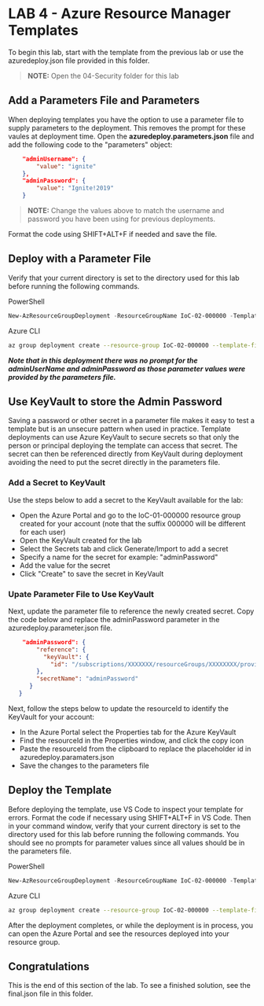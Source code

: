 # LAB 4 - Azure Resource Manager Templates

To begin this lab, start with the template from the previous lab or use the azuredeploy.json file provided in this folder.

> **NOTE:** Open the 04-Security folder for this lab

## Add a Parameters File and Parameters

When deploying templates you have the option to use a parameter file to supply parameters to the deployment.  This removes the prompt for these vaules at deployment time.  Open the **azuredeploy.parameters.json** file and add the following code to the "parameters" object:

```json
    "adminUsername": {
        "value": "ignite"
    },
    "adminPassword": {
        "value": "Ignite!2019"
    }
```

> **NOTE:**  Change the values above to match the username and password you have been using for previous deployments.

Format the code using SHIFT+ALT+F if needed and save the file.

## Deploy with a Parameter File

Verify that your current directory is set to the directory used for this lab before running the following commands.

PowerShell

```PowerShell
New-AzResourceGroupDeployment -ResourceGroupName IoC-02-000000 -TemplateFile azuredeploy.json -TemplateParametersFile azuredeploy.parameters.json -Verbose
```

Azure CLI

```bash
az group deployment create --resource-group IoC-02-000000 --template-file azuredeploy.json --parameters '@azuredeploy.parameters.json' --verbose
```

***Note that in this deployment there was no prompt for the adminUserName and adminPassword as those parameter values were provided by the parameters file.***

## Use KeyVault to store the Admin Password

Saving a password or other secret in a parameter file makes it easy to test a template but is an unsecure pattern when used in practice.  Template deployments can use Azure KeyVault to secure secrets so that only the person or principal deploying the template can access that secret.  The secret can then be referenced directly from KeyVault during deployment avoiding the need to put the secret directly in the parameters file.

### Add a Secret to KeyVault

Use the steps below to add a secret to the KeyVault available for the lab:

- Open the Azure Portal and go to the IoC-01-000000 resource group created for your account (note that the suffix 000000 will be different for each user)
- Open the KeyVault created for the lab
- Select the Secrets tab and click Generate/Import to add a secret
- Specify a name for the secret for example: "adminPassword"
- Add the value for the secret
- Click "Create" to save the secret in KeyVault

### Upate Parameter File to Use KeyVault

Next, update the parameter file to reference the newly created secret.  Copy the code below and replace the adminPassword parameter in the azuredeploy.parameter.json file.

```json
    "adminPassword": {
        "reference": {
          "keyVault": {
            "id": "/subscriptions/XXXXXXX/resourceGroups/XXXXXXXX/providers/Microsoft.KeyVault/vaults/XXXXXXXX"
        },
        "secretName": "adminPassword"
      }
   }
```

Next, follow the steps below to update the resourceId to identify the KeyVault for your account:

- In the Azure Portal select the Properties tab for the Azure KeyVault
- Find the resourceId in the Properties window, and click the copy icon
- Paste the resourceId from the clipboard to replace the placeholder id in azuredeploy.paramaters.json
- Save the changes to the parameters file

## Deploy the Template

Before deploying the template, use VS Code to inspect your template for errors.  Format the code if necessary using SHIFT+ALT+F in VS Code.  Then in your command window, verify that your current directory is set to the directory used for this lab before running the following commands.  You should see no prompts for parameter values since all values should be in the parameters file.

PowerShell

```PowerShell
New-AzResourceGroupDeployment -ResourceGroupName IoC-02-000000 -TemplateFile azuredeploy.json -TemplateParametersFile azuredeploy.parameters.json -Verbose
```

Azure CLI

```bash
az group deployment create --resource-group IoC-02-000000 --template-file azuredeploy.json --parameters '@azuredeploy.parameters.json' --verbose
```

After the deployment completes, or while the deployment is in process, you can open the Azure Portal and see the resources deployed into your resource group.

## Congratulations

This is the end of this section of the lab.  To see a finished solution, see the final.json file in this folder.
